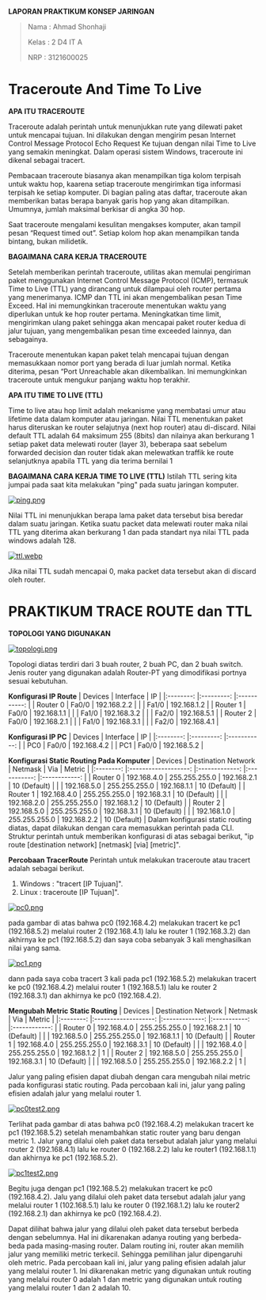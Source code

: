 **LAPORAN PRAKTIKUM KONSEP JARINGAN**

> Nama : Ahmad Shonhaji
>
> Kelas : 2 D4 IT A
>
> NRP : 3121600025

# Traceroute And Time To Live


**APA ITU TRACEROUTE**

Traceroute adalah perintah untuk menunjukkan rute yang dilewati paket untuk mencapai tujuan. Ini dilakukan dengan mengirim pesan Internet Control Message Protocol Echo Request Ke tujuan dengan nilai Time to Live yang semakin meningkat. Dalam operasi sistem Windows, traceroute ini dikenal sebagai tracert.

Pembacaan traceroute biasanya akan menampilkan tiga kolom terpisah untuk waktu hop, kaarena setiap traceroute mengirimkan tiga informasi terpisah ke setiap komputer. Di bagian paling atas daftar, traceroute akan memberikan batas berapa banyak garis hop yang akan ditampilkan. Umumnya, jumlah maksimal berkisar di angka 30 hop.

Saat traceroute mengalami kesulitan mengakses komputer, akan tampil pesan “Request timed out”. Setiap kolom hop akan menampilkan tanda bintang, bukan milidetik.

**BAGAIMANA CARA KERJA TRACEROUTE**

Setelah memberikan perintah traceroute, utilitas akan memulai pengiriman paket menggunakan Internet Control Message Protocol (ICMP), termasuk Time to Live (TTL) yang dirancang untuk dilampaui oleh router pertama yang menerimanya. ICMP dan TTL ini akan mengembalikan pesan Time Exceed. Hal ini memungkinkan traceroute menentukan waktu yang diperlukan untuk ke hop router pertama. Meningkatkan time limit, mengirimkan ulang paket sehingga akan mencapai paket router kedua di jalur tujuan, yang mengembalikan pesan time exceeded lainnya, dan sebagainya.

Traceroute menentukan kapan paket telah mencapai tujuan dengan memasukkaan nomor port yang berada di luar jumlah normal. Ketika diterima, pesan “Port Unreachable akan dikembalikan. Ini memungkinkan traceroute untuk mengukur panjang waktu hop terakhir.

**APA ITU TIME TO LIVE (TTL)**

Time to live atau hop limit adalah mekanisme yang membatasi umur atau lifetime data dalam komputer atau jaringan. Nilai TTL menentukan paket harus diteruskan ke router selajutnya (next hop router) atau di-discard. Nilai default TTL adalah 64 maksimum 255 (8bits) dan nilainya akan berkurang 1 setiap paket data melewati router (layer 3), beberapa saat sebelum forwarded decision dan router tidak akan melewatkan traffik ke route selanjutknya apabila TTL yang dia terima bernilai 1

**BAGAIMANA CARA KERJA TIME TO LIVE (TTL)**
Istilah TTL sering kita jumpai pada saat kita melakukan "ping" pada suatu jaringan komputer.

[![ping.png](https://i.postimg.cc/bdc1wPGx/ping.png)](https://postimg.cc/rRjDfvNs)

Nilai TTL ini menunjukkan berapa lama paket data tersebut bisa beredar dalam suatu jaringan. Ketika suatu packet data melewati router maka nilai TTL yang diterima akan berkurang 1 dan pada standart nya nilai TTL pada windows adalah 128.

[![ttl.webp](https://i.postimg.cc/SxG13T5T/ttl.webp)](https://postimg.cc/5X6mF3fL)

Jika nilai TTL sudah mencapai 0, maka packet data tersebut akan di discard oleh router.
# PRAKTIKUM TRACE ROUTE dan TTL

**TOPOLOGI YANG DIGUNAKAN**

[![topologi.png](https://i.postimg.cc/4NWB17hq/topologi.png)](https://postimg.cc/KRgPGYfD)

Topologi diatas terdiri dari 3 buah router, 2 buah PC, dan 2 buah switch. Jenis router yang digunakan adalah Router-PT yang dimodifikasi portnya sesuai kebutuhan.

**Konfigurasi IP Route**
|  Devices 	| Interface 	|      IP     	|
|:--------:	|:---------:	|:-----------:	|
| Router 0 	|   Fa0/0   	| 192.168.2.2 	|
|          	|   Fa1/0   	| 192.168.1.2 	|
| Router 1 	|   Fa0/0   	| 192.168.1.1 	|
|          	|   Fa1/0   	| 192.168.3.2 	|
|           |   Fa2/0   	| 192.168.5.1   |
| Router 2 	|   Fa0/0   	| 192.168.2.1 	|
|          	|   Fa1/0   	| 192.168.3.1 	|
|           |   Fa2/0   	| 192.168.4.1   |

**Konfigurasi IP PC**
|  Devices 	| Interface 	|      IP     	|
|:--------:	|:---------:	|:-----------:	|
|    PC0   	|   Fa0/0   	| 192.168.4.2 	|
|    PC1   	|   Fa0/0   	| 192.168.5.2 	|

**Konfigurasi Static Routing Pada Komputer**
|  Devices 	| Destination Network 	|    Netmask    	|     Via     	|    Metric    	|
|:--------:	|:-------------------:	|:-------------:	|:-----------:	|:------------:	|
| Router 0 	|     192.168.4.0     	| 255.255.255.0 	| 192.168.2.1 	| 10 (Default) 	|
|          	|     192.168.5.0     	| 255.255.255.0 	| 192.168.1.1 	| 10 (Default) 	|
| Router 1 	|     192.168.4.0     	| 255.255.255.0 	| 192.168.3.1 	| 10 (Default) 	|
|          	|     192.168.2.0     	| 255.255.255.0 	| 192.168.1.2 	| 10 (Default) 	|
| Router 2 	|     192.168.5.0     	| 255.255.255.0 	| 192.168.3.1 	| 10 (Default) 	|
|          	|     192.168.1.0     	| 255.255.255.0 	| 192.168.2.2 	| 10 (Default) 	|
Dalam konfigurasi static routing diatas, dapat dilakukan dengan cara memasukkan perintah pada CLI. Struktur perintah untuk memberikan konfigurasi di atas sebagai berikut, "ip route [destination network] [netmask] [via] [metric]".

**Percobaan TracerRoute**
Perintah untuk melakukan traceroute atau tracert adalah sebagai berikut.

1. Windows : "tracert [IP Tujuan]".
2. Linux : traceroute [IP Tujuan]".

[![pc0.png](https://i.postimg.cc/dV3PRZ4S/pc0.png)](https://postimg.cc/Lncb25dz)

pada gambar di atas bahwa pc0 (192.168.4.2) melakukan tracert ke pc1 (192.168.5.2) melalui router 2 (192.168.4.1) lalu ke router 1 (192.168.3.2) dan akhirnya ke pc1 (192.168.5.2) dan saya coba sebanyak 3 kali menghasilkan nilai yang sama.

[![pc1.png](https://i.postimg.cc/DyCRzynQ/pc1.png)](https://postimg.cc/RNHgsm3q)

dann pada saya coba tracert 3 kali pada pc1 (192.168.5.2) melakukan tracert ke pc0 (192.168.4.2) melalui router 1 (192.168.5.1) lalu ke router 2 (192.168.3.1) dan akhirnya ke pc0 (192.168.4.2).

**Mengubah Metric Static Routing**
|  Devices 	| Destination Network 	|    Netmask    	|     Via     	|    Metric    	|
|:--------:	|:-------------------:	|:-------------:	|:-----------:	|:------------:	|
| Router 0 	|     192.168.4.0     	| 255.255.255.0 	| 192.168.2.1 	| 10 (Default) 	|
|          	|     192.168.5.0     	| 255.255.255.0 	| 192.168.1.1 	| 10 (Default) 	|
| Router 1 	|     192.168.4.0     	| 255.255.255.0 	| 192.168.3.1 	| 10 (Default) 	|
|          	|     192.168.4.0     	| 255.255.255.0 	| 192.168.1.2 	|       1      	|
| Router 2 	|     192.168.5.0     	| 255.255.255.0 	| 192.168.3.1 	| 10 (Default) 	|
|          	|     192.168.5.0     	| 255.255.255.0 	| 192.168.2.2 	|       1      	|

Jalur yang paling efisien dapat diubah dengan cara mengubah nilai metric pada konfigurasi static routing. Pada percobaan kali ini, jalur yang paling efisien adalah jalur yang melalui router 1.

[![pc0test2.png](https://i.postimg.cc/7Z3s2HyQ/pc0test2.png)](https://postimg.cc/nXLG8trv)

Terlihat pada gambar di atas bahwa pc0 (192.168.4.2) melakukan tracert ke pc1 (192.168.5.2) setelah menambahkan static router yang baru dengan metric 1. Jalur yang dilalui oleh paket data tersebut adalah jalur yang melalui router 2 (192.168.4.1) lalu ke router 0 (192.168.2.2) lalu ke router1 (192.168.1.1) dan akhirnya ke pc1 (192.168.5.2).

[![pc1test2.png](https://i.postimg.cc/MZ1d4ZnZ/pc1test2.png)](https://postimg.cc/kDXQRmNL)

Begitu juga dengan pc1 (192.168.5.2) melakukan tracert ke pc0 (192.168.4.2). Jalu yang dilalui oleh paket data tersebut adalah jalur yang melalui router 1 (102.168.5.1) lalu ke router 0 (192.168.1.2) lalu ke router2 (192.168.2.1) dan akhirnya ke pc0 (192.168.4.2).

Dapat dilihat bahwa jalur yang dilalui oleh paket data tersebut berbeda dengan sebelumnya. Hal ini dikarenakan adanya routing yang berbeda-beda pada masing-masing router. Dalam routing ini, router akan memilih jalur yang memiliki metric terkecil. Sehingga pemilihan jalur dipengaruhi oleh metric. Pada percobaan kali ini, jalur yang paling efisien adalah jalur yang melalui router 1. Ini dikarenakan metric yang digunakan untuk routing yang melalui router 0 adalah 1 dan metric yang digunakan untuk routing yang melalui router 1 dan 2 adalah 10.

 



